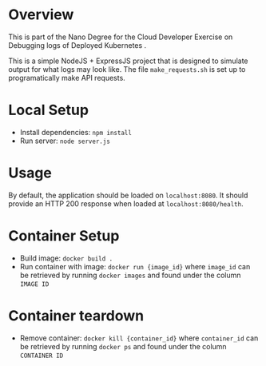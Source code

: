 # Overview
This is part of the Nano Degree for the Cloud Developer
Exercise on Debugging logs of Deployed Kubernetes .


This is a simple NodeJS + ExpressJS project that is designed to simulate output for what logs may look like. The file `make_requests.sh` is set up to programatically make API requests.

# Local Setup
* Install dependencies: `npm install`
* Run server: `node server.js`

# Usage
By default, the application should be loaded on `localhost:8080`. It should provide an HTTP 200 response when loaded at `localhost:8080/health`.

# Container Setup
* Build image: `docker build .`
* Run container with image: `docker run {image_id}` where `image_id` can be retrieved by running `docker images` and found under the column `IMAGE ID`

# Container teardown
* Remove container: `docker kill {container_id}` where `container_id` can be retrieved by running `docker ps` and found under the column `CONTAINER ID`
